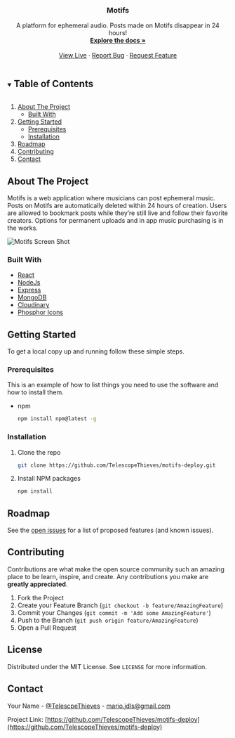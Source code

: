 
<!-- PROJECT SHIELDS -->
<!--
*** I'm using markdown "reference style" links for readability.
*** Reference links are enclosed in brackets [ ] instead of parentheses ( ).
*** See the bottom of this document for the declaration of the reference variables
*** for contributors-url, forks-url, etc. This is an optional, concise syntax you may use.
*** https://www.markdownguide.org/basic-syntax/#reference-style-links
-->

<!-- [![Contributors][contributors-shield]][contributors-url]
[![Forks][forks-shield]][forks-url]
[![Stargazers][stars-shield]][stars-url]
[![Issues][issues-shield]][issues-url] -->

<!-- [![MIT License][license-shield]][license-url] -->
<!-- [![LinkedIn][linkedin-shield]][linkedin-url] -->



<!-- PROJECT LOGO -->
<br />
<p align="center">
<!--   <a href="https://github.com/TelescopeThieves/motifs-deploy">
    <img src="images/logo.png" alt="Logo" width="80" height="80">
  </a> -->

  <h3 align="center">Motifs</h3>

  <p align="center">
    A platform for ephemeral audio. Posts made on Motifs disappear in 24 hours!
    <br />
    <a href="https://github.com/TelescopeThieves/motifs-deploy"><strong>Explore the docs »</strong></a>
    <br />
    <br />
    <a href="https://motifs-deploy.herokuapp.com/">View Live</a>
    ·
    <a href="https://github.com/TelescopeThieves/motifs-deploy/issues">Report Bug</a>
    ·
    <a href="https://github.com/TelescopeThieves/motifs-deploy/issues">Request Feature</a>
  </p>
</p>



<!-- TABLE OF CONTENTS -->
<details open="open">
  <summary><h2 style="display: inline-block">Table of Contents</h2></summary>
  <ol>
    <li>
      <a href="#about-the-project">About The Project</a>
      <ul>
        <li><a href="#built-with">Built With</a></li>
      </ul>
    </li>
    <li>
      <a href="#getting-started">Getting Started</a>
      <ul>
        <li><a href="#prerequisites">Prerequisites</a></li>
        <li><a href="#installation">Installation</a></li>
      </ul>
    </li>
<!--     <li><a href="#usage">Usage</a></li> -->
    <li><a href="#roadmap">Roadmap</a></li>
    <li><a href="#contributing">Contributing</a></li>
<!--     <li><a href="#license">License</a></li> -->
    <li><a href="#contact">Contact</a></li>
<!--     <li><a href="#acknowledgements">Acknowledgements</a></li> -->
  </ol>
</details>



<!-- ABOUT THE PROJECT -->
## About The Project

Motifs is a web application where musicians can post ephemeral music. Posts on Motifs are automatically deleted within 24 hours of creation. Users are allowed to bookmark posts while they’re still live and follow their favorite creators. Options for permanent uploads and in app music purchasing is in the works.

![Motifs Screen Shot](https://res.cloudinary.com/drs4pvb1e/image/upload/v1629486315/Portfolio/Screen_Shot_2021-08-20_at_3.04.32_PM_cfv5wk.png)



<!-- Here's a blank template to get started:
**To avoid retyping too much info. Do a search and replace with your text editor for the following:**
`TelescopeThieves`, `repo_name`, `twitter_handle`, `email`, `project_title`, `project_description` -->


### Built With

* [React](https://reactjs.org/)
* [NodeJs](https://nodejs.dev/)
* [Express](https://expressjs.com/)
* [MongoDB](https://www.mongodb.com/)
* [Cloudinary](https://cloudinary.com)
* [Phosphor Icons](https://phosphoricons.com)



<!-- GETTING STARTED -->
## Getting Started

To get a local copy up and running follow these simple steps.

### Prerequisites

This is an example of how to list things you need to use the software and how to install them.
* npm
  ```sh
  npm install npm@latest -g
  ```

### Installation

1. Clone the repo
   ```sh
   git clone https://github.com/TelescopeThieves/motifs-deploy.git
   ```
2. Install NPM packages
   ```sh
   npm install
   ```



<!-- USAGE EXAMPLES -->
<!-- ## Usage

Use this space to show useful examples of how a project can be used. Additional screenshots, code examples and demos work well in this space. You may also link to more resources.

_For more examples, please refer to the [Documentation](https://example.com)_ -->



<!-- ROADMAP -->
## Roadmap

See the [open issues](https://github.com/TelescopeThieves/motifs-deploy/issues) for a list of proposed features (and known issues).



<!-- CONTRIBUTING -->
## Contributing

Contributions are what make the open source community such an amazing place to be learn, inspire, and create. Any contributions you make are **greatly appreciated**.

1. Fork the Project
2. Create your Feature Branch (`git checkout -b feature/AmazingFeature`)
3. Commit your Changes (`git commit -m 'Add some AmazingFeature'`)
4. Push to the Branch (`git push origin feature/AmazingFeature`)
5. Open a Pull Request



<!-- LICENSE -->
## License

Distributed under the MIT License. See `LICENSE` for more information.



<!-- CONTACT -->
## Contact

Your Name - [@TelescpeThieves](https://twitter.com/TelescpeThieves) - mario.jdls@gmail.com

Project Link: [https://github.com/TelescopeThieves/motifs-deploy](https://github.com/TelescopeThieves/motifs-deploy)



<!-- ACKNOWLEDGEMENTS -->
<!-- ## Acknowledgements

* []()
* []()
* []() -->





<!-- MARKDOWN LINKS & IMAGES -->
<!-- https://www.markdownguide.org/basic-syntax/#reference-style-links -->
[contributors-shield]: https://img.shields.io/github/contributors/TelescopeThieves/motifs-deploy.svg?style=for-the-badge
[contributors-url]: https://github.com/TelescopeThieves/motifs-deploy/graphs/contributors
[forks-shield]: https://img.shields.io/github/forks/TelescopeThieves/motifs-deploy.svg?style=for-the-badge
[forks-url]: https://github.com/TelescopeThieves/motifs-deploy/network/members
[stars-shield]: https://img.shields.io/github/stars/TelescopeThieves/motifs-deploy.svg?style=for-the-badge
[stars-url]: https://github.com/TelescopeThieves/repo_name/stargazers
[issues-shield]: https://img.shields.io/github/issues/TelescopeThieves/motifs-deploy.svg?style=for-the-badge
[issues-url]: https://github.com/TelescopeThieves/repo_name/issues
<!-- [license-shield]: https://img.shields.io/github/license/TelescopeThieves/motifs-deploy.svg?style=for-the-badge -->
<!-- [license-url]: https://github.com/TelescopeThieves/repo_name/blob/master/LICENSE.txt -->
<!-- [linkedin-shield]: https://img.shields.io/badge/-LinkedIn-black.svg?style=for-the-badge&logo=linkedin&colorB=555 -->
<!-- [linkedin-url]: https://www.linkedin.com/in/mario-de-los-santos-dev/ -->
